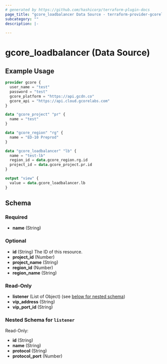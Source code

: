 ```yaml
---
# generated by https://github.com/hashicorp/terraform-plugin-docs
page_title: "gcore_loadbalancer Data Source - terraform-provider-gcorelabs"
subcategory: ""
description: |-
  
---
```


# gcore_loadbalancer (Data Source)



## Example Usage

```terraform
provider gcore {
  user_name = "test"
  password = "test"
  gcore_platform = "https://api.gcdn.co"
  gcore_api = "https://api.cloud.gcorelabs.com"
}

data "gcore_project" "pr" {
  name = "test"
}

data "gcore_region" "rg" {
  name = "ED-10 Preprod"
}

data "gcore_loadbalancer" "lb" {
  name = "test-lb"
  region_id = data.gcore_region.rg.id
  project_id = data.gcore_project.pr.id
}

output "view" {
  value = data.gcore_loadbalancer.lb
}
```

<!-- schema generated by tfplugindocs -->
## Schema

### Required

- **name** (String)

### Optional

- **id** (String) The ID of this resource.
- **project_id** (Number)
- **project_name** (String)
- **region_id** (Number)
- **region_name** (String)

### Read-Only

- **listener** (List of Object) (see [below for nested schema](#nestedatt--listener))
- **vip_address** (String)
- **vip_port_id** (String)

<a id="nestedatt--listener"></a>
### Nested Schema for `listener`

Read-Only:

- **id** (String)
- **name** (String)
- **protocol** (String)
- **protocol_port** (Number)


